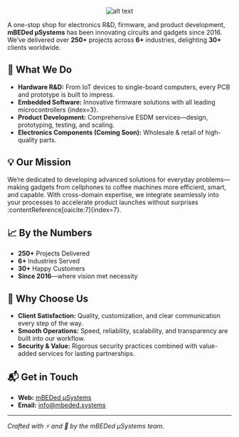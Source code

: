 <div style="text-align: center;">

![alt text](https://mbeded.systems/assets/logo.png "mBEDed μSystems")

</div>

A one-stop shop for electronics R&D, firmware, and product development, **mBEDed µSystems** has been innovating circuits and gadgets since 2016. We’ve delivered over **250+** projects across **6+** industries, delighting **30+** clients worldwide.

## 🚀 What We Do
- **Hardware R&D:** From IoT devices to single-board computers, every PCB and prototype is built to impress.  
- **Embedded Software:** Innovative firmware solutions with all leading microcontrollers  {index=3}.  
- **Product Development:** Comprehensive ESDM services—design, prototyping, testing, and scaling.  
- **Electronics Components (Coming Soon):** Wholesale & retail of high-quality parts.

## 💡 Our Mission
We’re dedicated to developing advanced solutions for everyday problems—making gadgets from cellphones to coffee machines more efficient, smart, and capable. With cross-domain expertise, we integrate seamlessly into your processes to accelerate product launches without surprises :contentReference[oaicite:7]{index=7}.

## 📈 By the Numbers
- **250+** Projects Delivered  
- **6+** Industries Served
- **30+** Happy Customers
- **Since 2016**—where vision met necessity

## 🤝 Why Choose Us
- **Client Satisfaction:** Quality, customization, and clear communication every step of the way.  
- **Smooth Operations:** Speed, reliability, scalability, and transparency are built into our workflow.  
- **Security & Value:** Rigorous security practices combined with value-added services for lasting partnerships.

## 📬 Get in Touch
- **Web:** [mBEDed μSystems](https://mbeded.Systems)  
- **Email:** [info@mbeded.systems](mailto:info@mbeded.systems)

---

*Crafted with ⚡️ and 🤖 by the mBEDed µSystems team.*  
